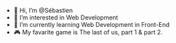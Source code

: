 - 👋 Hi, I’m @Sébastien
- 👀 I’m interested in Web Development
- 🌱 I’m currently learning Web Development in Front-End
- 🎮 My favarite game is The last of us, part 1 & part 2.

<!---
santel62/santel62 is a ✨ special ✨ repository because its `README.md` (this file) appears on your GitHub profile.
You can click the Preview link to take a look at your changes.
--->
